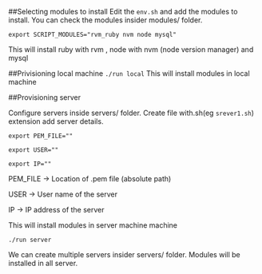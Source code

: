 ##Selecting modules to install
Edit the ```env.sh``` and add the modules to install. You can check the modules insider modules/ folder.

```export SCRIPT_MODULES="rvm_ruby nvm node mysql"```

This will install ruby with rvm , node with nvm (node version manager) and mysql

##Privisioning local machine
``` ./run local ```
This will install modules in local machine

##Provisioning server

Configure servers inside servers/ folder.  Create file with.sh(eg ```srever1.sh```) extension add server details.

```export PEM_FILE=""```

```export USER=""```

```export IP=""```

PEM_FILE -> Location of .pem file (absolute path)

USER -> User name of the server

IP -> IP address of the server

This will install modules in server machine machine

``` ./run server ```

We can create multiple servers insider servers/ folder. Modules will be installed in all server.
